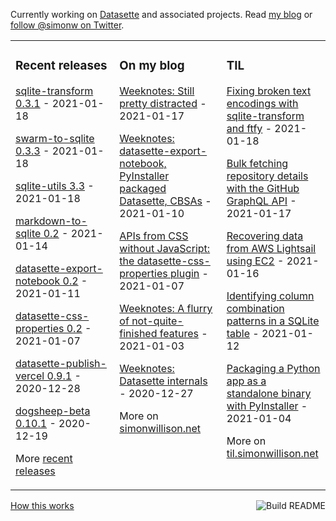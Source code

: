 Currently working on [Datasette](https://datasette.io/) and associated projects. Read [my blog](https://simonwillison.net/) or [follow @simonw on Twitter](https://twitter.com/simonw).

<table><tr><td valign="top" width="33%">

### Recent releases
<!-- recent_releases starts -->
[sqlite-transform 0.3.1](https://github.com/simonw/sqlite-transform/releases/tag/0.3.1) - 2021-01-18

[swarm-to-sqlite 0.3.3](https://github.com/dogsheep/swarm-to-sqlite/releases/tag/0.3.3) - 2021-01-18

[sqlite-utils 3.3](https://github.com/simonw/sqlite-utils/releases/tag/3.3) - 2021-01-18

[markdown-to-sqlite 0.2](https://github.com/simonw/markdown-to-sqlite/releases/tag/0.2) - 2021-01-14

[datasette-export-notebook 0.2](https://github.com/simonw/datasette-export-notebook/releases/tag/0.2) - 2021-01-11

[datasette-css-properties 0.2](https://github.com/simonw/datasette-css-properties/releases/tag/0.2) - 2021-01-07

[datasette-publish-vercel 0.9.1](https://github.com/simonw/datasette-publish-vercel/releases/tag/0.9.1) - 2020-12-28

[dogsheep-beta 0.10.1](https://github.com/dogsheep/dogsheep-beta/releases/tag/0.10.1) - 2020-12-19
<!-- recent_releases ends -->
More [recent releases](https://github.com/simonw/simonw/blob/main/releases.md)
</td><td valign="top" width="34%">

### On my blog
<!-- blog starts -->
[Weeknotes: Still pretty distracted](http://simonwillison.net/2021/Jan/17/weeknotes-still-pretty-distracted/) - 2021-01-17

[Weeknotes: datasette-export-notebook, PyInstaller packaged Datasette, CBSAs](http://simonwillison.net/2021/Jan/10/weeknotes/) - 2021-01-10

[APIs from CSS without JavaScript: the datasette-css-properties plugin](http://simonwillison.net/2021/Jan/7/css-apis-no-javascript/) - 2021-01-07

[Weeknotes: A flurry of not-quite-finished features](http://simonwillison.net/2021/Jan/3/weeknotes/) - 2021-01-03

[Weeknotes: Datasette internals](http://simonwillison.net/2020/Dec/27/weeknotes-datasette-internals/) - 2020-12-27
<!-- blog ends -->
More on [simonwillison.net](https://simonwillison.net/)
</td><td valign="top" width="33%">

### TIL
<!-- tils starts -->
[Fixing broken text encodings with sqlite-transform and ftfy](https://til.simonwillison.net/sqlite/fixing-column-encoding-with-ftfy-and-sqlite-transform) - 2021-01-18

[Bulk fetching repository details with the GitHub GraphQL API](https://til.simonwillison.net/github/bulk-repo-github-graphql) - 2021-01-17

[Recovering data from AWS Lightsail using EC2](https://til.simonwillison.net/aws/recovering-lightsail-data) - 2021-01-16

[Identifying column combination patterns in a SQLite table](https://til.simonwillison.net/sqlite/column-combinations) - 2021-01-12

[Packaging a Python app as a standalone binary with PyInstaller](https://til.simonwillison.net/python/packaging-pyinstaller) - 2021-01-04
<!-- tils ends -->
More on [til.simonwillison.net](https://til.simonwillison.net/)
</td></tr></table>

<a href="https://github.com/simonw/simonw/actions"><img src="https://github.com/simonw/simonw/workflows/Build%20README/badge.svg" align="right" alt="Build README"></a> <a href="https://simonwillison.net/2020/Jul/10/self-updating-profile-readme/">How this works</a>
